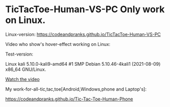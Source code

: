 # TicTacToe-Human-VS-PC Only work on Linux.
Linux-version:
https://codeandpranks.github.io/TicTacToe-Human-VS-PC

Video who show's  hover-effect working on Linux:

Test-version:

Linux kali 5.10.0-kali9-amd64 #1 SMP Debian 5.10.46-4kali1 (2021-08-09) x86_64 GNU/Linux.

[Watch the video](https://github.com/CodeAndPranks/TicTacToe-Human-VS-PC/raw/main/ttt.mp4)

My work-for-all-tic,tac,toe[Android,Windows,phone and Laptop's]:

https://codeandpranks.github.io/Tic-Tac-Toe-Human-Phone
